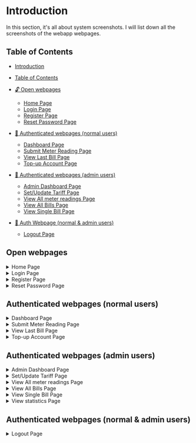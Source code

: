 # Introduction

In this section, it's all about system screenshots. I will list down all the screenshots of the webapp webpages.

## Table of Contents

- [Introduction](#introduction)
- [Table of Contents](#table-of-contents)
- [:unlock: Open webpages](#open-webpages)

  - [Home Page](#home-page)
  - [Login Page](#login-page)
  - [Register Page](#register-page)
  - [Reset Password Page](#reset-password-page)

- [:closed_lock_with_key: Authenticated webpages (normal users)](#authenticated-webpages-normal-users)

  - [Dashboard Page](#dashboard-page)
  - [Submit Meter Reading Page](#submit-meter-reading-page)
  - [View Last Bill Page](#view-last-bill-page)
  - [Top-up Account Page](#top-up-account-page)

- [:closed_lock_with_key: Authenticated webpages (admin users)](#authenticated-webpages-admin-users)

  - [Admin Dashboard Page](#admin-dashboard-page)
  - [Set/Update Tariff Page](#setupdate-tariff-page)
  - [View All meter readings Page](#view-all-meter-readings-page)
  - [View All Bills Page](#view-all-bills-page)
  - [View Single Bill Page](#view-single-bill-page)

- [:closed_lock_with_key: Auth Webpage (normal & admin users)](#authenticated-webpages-normal--admin-users)
  - [Logout Page](#logout-page)

## Open webpages

<details>
<summary>Home Page</summary>

## Home Page

![Home Page](docs/img/webpage-screenshots/homepage.png)
<b>Home Page</b>
On the homepage, if user is anonymous, it will show session information and a login button. If user is logged in, it will show the user's information and a logout button.

</details>

<details>
<summary>Login Page</summary>

## Login Page

![Login Page](docs/img/webpage-screenshots/login-page.png)

<b>Login Page</b>
A page only accessible to anonymous users. It's a simple form which has instant AJAX validation.

</details>

<details>
<summary>Register Page</summary>

## Register Page

![Register Page](docs/img/webpage-screenshots/register-page.png)
<b>Register Page</b>
A register page for new users to register into the system. It's a simple form which has instant AJAX validation.

It has features like:

- The interesting part is, if you select the "Enter Voucher Code" input field and click on "Scan QR Code" button and scan the QR code, the voucher code will be automatically filled in the input field. This is done using the [QR Code Scanner](https://cdn.jsdelivr.net/npm/jsqr@1.0.4/dist/jsQR.min.js).

- Check if the voucher code is valid instantly using AJAX.
- Check if the username is available instantly using AJAX.
</details>

<details>
<summary>Reset Password Page</summary>

## Reset Password Page

![Reset Password Page](docs/img/webpage-screenshots/reset-password-page.png)

<b>Reset Password Page</b>
A page for users to reset their password.

</details>

## Authenticated webpages (normal users)

<details>
<summary>Dashboard Page</summary>

## Dashboard Page

![Dashboard page](docs/img/webpage-screenshots/dashboard-page.png)
<b>Dashboard Page</b>
A dashboard page for users to view their information and their vouchers. It also has a button, submit meter reading,view last bill, top-up account, and logout.

</details>

<details>
<summary>Submit Meter Reading Page</summary>

## Submit Meter Reading Page

![Submit meter reading page](docs/img/webpage-screenshots/submit-meter-reading-page.png)
<b>Submit Meter Reading Page</b>
A page for users to submit their meter reading. It has a form which has instant AJAX validation.

</details>

<details>
<summary>View Last Bill Page</summary>

## View Last Bill Page

![View last bill](docs/img/webpage-screenshots/view-last-bill-page.png)

<b>View Last Bill Page</b>
A page for users to view their last bill. It has a table which shows the last bill information.

An action button, Pay, is also available for users to pay their last bill.

</details>

<details>
<summary>Top-up Account Page</summary>

## Top-up Account Page

![Top up account page](docs/img/webpage-screenshots/top-up-account-page.png)
<b>Top-up Account Page</b>
A page for users to top-up their account.

It has features like:

- Scan QR Code to fill in the voucher code automatically into the input field (same as register page)

- Validate voucher code instantly using AJAX.
</details>

## Authenticated webpages (admin users)

<details>
<summary>Admin Dashboard Page</summary>

## Admin Dashboard Page

![Admin dashboard page](docs/img/webpage-screenshots/admin/admin-dashboard-page.png)

<b>Admin Dashboard Page</b>
A dashboard page for admin users to view their information and their vouchers. It also has a button, submit meter reading,view last bill, top-up account, and logout.

</details>

<details>
<summary>Set/Update Tariff Page</summary>

## Set/Update Tariff Page

![Set/Update Tariff Page](docs/img/webpage-screenshots/admin/set-update-tariff-page.png)

<b>Set/Update Tariff Page</b>
A page for admin users to set/update tariff.

</details>

<details>
<summary>View All meter readings Page</summary>

## View All meter readings Page

![View All meter readings Page](docs/img/webpage-screenshots/admin/view-all-meter-readings-page.png)

<b>View All meter readings Page</b>
A page for admin users to view all meter readings submitted by users.

</details>

<details>
<summary>View All Bills Page</summary>

## View All Bills Page

![View All Bills Page](docs/img/webpage-screenshots/admin/view-all-bills-page.png)

<b>View All Bills Page</b>
A page for admin users to view all bills generated by the system.

</details>

<details>
<summary>View Single Bill Page</summary>

## View Single Bill Page

![View Single Bill Page](docs/img/webpage-screenshots/admin/view-single-bill-page.png)

<b>View Single Bill Page</b>
A page for admin users to view a single bill.

</details>

<details>
<summary>View statistics Page</summary>

## View statistics Page

![View statistics Page](docs/img/webpage-screenshots/admin/view-statistics-page.png)
<b>View statistics Page</b>
A page for admin users to view statistics of the system.

</details>

## Authenticated webpages (normal & admin users)

<details>
<summary>Logout Page</summary>

## Logout Page

![Logout page](docs/img/webpage-screenshots/log-out-account-page.png)

<b>Logout Page</b>
A page for users to logout of their account.

</details>
